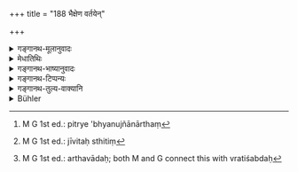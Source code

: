 +++
title = "188 भैक्षेण वर्तयेन्"

+++

<details><summary>गङ्गानथ-मूलानुवादः</summary>

The avowed student should subsist on alms; he should not (habitually) eat the food given by one person. for the student, subsisting on alms has been declared to be equal to fasting.—(188)
</details>

<details><summary>मेधातिथिः</summary>
<u>ननु</u> च "भैक्षम् अहर् अहश् चरेत्" (म्ध् २.१८२) इति श्रुतम् एवैतत् । एवं हि भैक्षचर्या दृष्टार्था भवति । <u>उक्तं</u> च "निवेद्य गुरवे ऽश्नीयात्" (म्ध् २.५१) इति । न च तदशनं भैक्षसंस्कारः येन वृत्त्यर्थः स्यात् ।

- <u>केचिद्</u> आहुः- अनूद्यते नैकान्नादी भवेद् व्रतीति वक्तुम् । 

- <u>एतद्</u> अप्य् असत्, भैक्षशब्देनैवैकान्नादनस्य निषेधात् । भिक्षाणां समूहो भैक्षम् उच्यते । ततः कुत एकान्नादनप्राप्तिः । तस्य पित्र्येभ्यो ऽनुज्ञानार्थं[^४६५] सर्वम् एतद् अनूद्यते । **बैक्षेण वर्तयेद्** अत्मानं भैक्षभोजनेन पालयेत् । जीवितस्थितिं[^४६६] कुर्यान् नैकस्य संबन्धि अन्नम् अद्यान् नैकभिक्षान्नं भुञ्जीत ।


[^४६६]:
     M G 1st ed.: jīvitaḥ sthitiṃ


[^४६५]:
     M G 1st ed.: pitrye 'bhyanujñānārthaṃ

- न पुनर् इयम् आशङ्का कर्तव्या "नैकस्वामिकं भुञ्जीत, अपि तु बहुस्वामिकम् अविभक्तभ्रातृसंबन्धि" । एकस्यान्नम् एकं वान्नम् एकान्नम्, तद् अत्ति भुङ्के **एकान्नादी** । **व्रती** ब्रह्मचारी । प्रकर्णाद् एव लब्धः, श्लोकपूरणार्थो व्रतिशब्दः । 

- अत्रार्थवादः[^४६७] । **भैक्षेणैव** केवलेन व्रतिनो या वृत्तिः शरीरधारणम् उपवासतुल्यफला सा वृत्तिः स्मर्यते ॥ २.१८८ ॥


[^४६७]:
     M G 1st ed.: arthavādaḥ; both M and G connect this with vratiśabdaḥ
</details>

<details><summary>गङ्गानथ-भाष्यानुवादः</summary>

*Objection*.—“It has already been laid down that he should go about
begging alms every day (183).”

What is there said would show that the begging of Alms is meant to serve the visible purpose (of sustaining the body); specially as it has been subsequently laid down that ‘having offered it to the Teacher, he should eat it’; and this ‘*eating*’ cannot be sanctificatory of the alms; which alone could prevent us from taking it as serving the purely visible purpose of sustaining the body.

Some people have explained that the re-iteration of the ‘daily begging of alms’ is made for the purpose of adding the further direction that ‘he should not eat the food given by one person.’

But this is not right. Since the eating of the food given by one person is precluded by the term ‘alms’ itself. ‘Alms’ stands for *an aggregate of what is obtained* *by* *begging*; whence then could there be any possibility of eating the food given by one person?

The conclusion on this point is that the whole rule has been re-iterated here with a view to adding (in the next verse) that such eating of the food given by one person is permissible at *Śrāddhas*.

‘*He should subsist on alms*’;—he should nourish his body—sustain his life—by means of food obtained by begging; and he should not eat food received from a single person.

The verse should not be taken to mean that “he should not eat what belongs to a single person,—he should eat what belongs to several owners; *e.g*., what belongs to several undivided brothers.” For the word in the text means simply ‘one who eats one food—or one person’s food.’

The term ‘*Vrati*’ here stands for the Religious Student; and as the fact of the rule pertaining to him is clear from the context, the addition of the word can be taken only as filing up the metre.

Next follows the commendatory statement:—‘The subsisting—sustaining of the body—of the student on alms only has been declared to be equal to fasting.’—(188)
</details>

<details><summary>गङ्गानथ-टिप्पन्यः</summary>

The first half of the verse is quoted in *Vīramitrodaya* (Saṃskāra, p. 454) in support of the view that the Student should not accept food from one and the same house day after day; and adds that this is meant to apply to normal times; in abnormal times it is not meant to be strictly adhered to; this on the strength of Yājñavalkya’s declaration (1. 32.)

The same work quotes the second half of the verse on p. 485, as declaring the reward accruing to the Student from strictly following the rules of alms-begging.

The whole verse is quoted in *Vidhānapārijāta* (p. 498) as prohibiting the habit of seeking for food from one and the same person regularly;—in
*Saṃskāramayūkha* (p. 61);—and in *Smṛticandrikā* (Saṃskāra, p. 111),
which says that this refers to *normal* times, not to abnormal times of distress.
</details>

<details><summary>गङ्गानथ-तुल्य-वाक्यानि</summary>

**(verses 2.188-189)  
**

*Yājñavalkya* (1.32).—‘The student firm in his vow should not, except in
times of distress, habitually eat food given by a single person; at a Śrāddha the Brāhmana may eat when he likes, without injuring his vow.’
</details>

<details><summary>Bühler</summary>

188	He who performs the vow (of studentship) shall constantly subsist on alms, (but) not eat the food of one (person only); the subsistence of a student on begged food is declared to be equal (in merit) to fasting.
</details>

